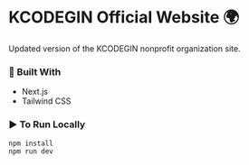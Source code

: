 # KCODEGIN Official Website 🌍

Updated version of the KCODEGIN nonprofit organization site.

### 🔧 Built With
- Next.js
- Tailwind CSS

### ▶️ To Run Locally
```bash
npm install
npm run dev
